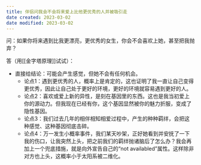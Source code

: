 ```yaml
---
title: 伴侣问我会不会将来爱上比他更优秀的人并被吸引走
date created: 2023-03-02
date modified: 2023-03-02
---
```


问：如果你将来遇到比我更漂亮，更优秀的女生，你会不会喜欢上她，甚至把我抛弃？

答（用[[金字塔原理]]试试）：
- 直接给结论：可能会产生感觉，但她不会有任何机会。
	- 论点1：遇到更优秀的人，概率上是肯定的，这也证明了我一直让自己变得更优秀，因此让自己处于更好的环境，更好的环境就容易遇到更好的人。
	- 论点2：喜欢或爱上新的异性，是刻在基因里的东西。这也是我当初爱上你的源动力。但我现在已经有你，这个基因显然被你的魅力折服，变成了隐性基因。
	- 论点3：我们过去几年的相伴相知相爱过程中，产生的种种羁绊，会把这种感觉、这种基因彻底击碎。
	- 论点4：万一发生小概率事件，我们某天吵架，正好她看到并安抚了一下我的伤口，让我突然上头，把之前我们的羁绊抛诸脑后了怎么办？我会再加上一个兜底措施，就是向外宣告自己的“not availabled”属性。这样除非对方也上头，这概率小于太阳系被二维化。